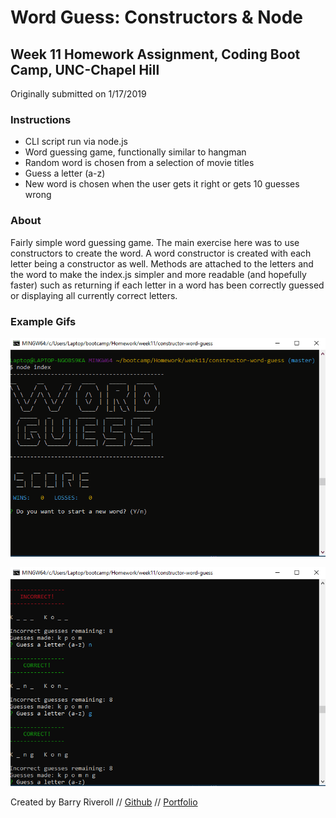 # **Word Guess: Constructors & Node**

## Week 11 Homework Assignment, Coding Boot Camp, UNC-Chapel Hill

Originally submitted on 1/17/2019

### Instructions

- CLI script run via node.js
- Word guessing game, functionally similar to hangman
- Random word is chosen from a selection of movie titles
- Guess a letter (a-z)
- New word is chosen when the user gets it right or gets 10 guesses wrong

### About

Fairly simple word guessing game. The main exercise here was to use constructors to create the word. A word constructor is created with each letter being a constructor as well. Methods are attached to the letters and the word to make the index.js simpler and more readable (and hopefully faster) such as returning if each letter in a word has been correctly guessed or displaying all currently correct letters.

### Example Gifs

![Gif showing starting a new game and guessing two letters](./images/gif1.gif)

![Gif showing finishing a word](./images/gif2.gif)

Created by Barry Riveroll //
[Github](https://github.com/barryriveroll) //
[Portfolio](https://barryriveroll.github.io/Portfolio/)
